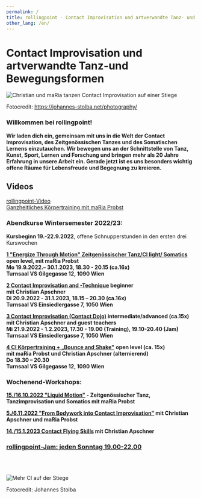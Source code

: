 ```yaml
---
permalink: /
title: rollingpoint - Contact Improvisation und artverwandte Tanz- und Bewegungsformen
other_lang: /en/
---
```

# Contact Improvisation und artverwandte Tanz-und Bewegungsformen

![Christian und maRia tanzen Contact Improvisation auf einer Stiege](/assets/uploads/dsc_1901_klein.jpg "Contact Improvisation")

Fotocredit: https://johannes-stolba.net/photography/

### Willkommen bei rollingpoint!

**Wir laden dich ein, gemeinsam mit uns in die Welt der Contact Improvisation, des Zeitgenössischen Tanzes und des Somatischen Lernens einzutauchen. Wir bewegen uns an der Schnittstelle von Tanz, Kunst, Sport, Lernen und Forschung und bringen mehr als 20 Jahre Erfahrung in unsere Arbeit ein. Gerade jetzt ist es uns besonders wichtig offene Räume für Lebensfreude und Begegnung zu kreieren.**

## Videos

<div class="imglink"><a target="_blank" href="https://www.youtube.com/embed/kp3DqzN1Ldo"><img src="/assets/uploads/video_vorschau_rollingpoint.png" alt="" /><div>rollingpoint-Video</div></a></div>

<div class="imglink"><a target="_blank" href="https://www.youtube.com/embed/6A5otnVZAg4"><img src="/assets/uploads/video_vorschau_maria.png" alt="" /><div>Ganzheitliches Körpertraining mit maRia Probst</div></a></div>



### Abendkurse Wintersemester 2022/23:

**Kursbeginn 19.-22.9.2022**, offene Schnupperstunden in den ersten drei Kurswochen

**[1 "Energize Through Motion" Zeitgenössischer Tanz/CI light/ Somatics](/kurse#mo)**\
**open level, mit maRia Probst**  \
**Mo 19.9.2022.– 30.1.2023, 18.30 - 20.15 (ca.16x)**\
**Turnsaal VS Gilgegasse 12, 1090 Wien**

**[2 Contact Improvisation and -Technique](/kurse#di) beginner\
mit Christian Apschner\
Di 20.9.2022 - 31.1.2023, 18.15 – 20.30 (ca.16x)**\
**Turnsaal VS Einsiedlergasse 7, 1050 Wien**

**[3 Contact Improvisation (Contact Dojo)](/kurse#mi) intermediate/advanced (ca.15x)**\
**mit Christian Apschner and guest teachers**\
**Mi 21.9.2022 - 1.2.2023, 17.30 - 19.00 (Training), 19.10-20.40 (Jam)**\
**Turnsaal VS Einsiedlergasse 7, 1050 Wien**

**[4 CI Körpertraining + „Bounce and Shake"](/kurse#do)**  **open level (ca. 15x)**\
**mit maRia Probst und Christian Apschner (alternierend)**\
**Do 18.30 – 20.30**\
**Turnsaal VS Gilgegasse 12, 1090 Wien**

### Wochenend-Workshops:

**[15./16.10.2022 "Liquid Motion"](workshops) - Zeitgenössischer Tanz, Tanzimprovisation und Somatics mit maRia Probst**

**[5./6.11.2022 "From Bodywork into Contact Improvisation"](/workshops#bodywork) mit Christian Apschner und maRia Probst**

**[14./15.1.2023 Contact Flying Skills](/workshops#flying) mit Christian Apschner**

### **[rollingpoint-Jam: jeden Sonntag 19.00-22.00](/jams)**

\
&nbsp;

![Mehr CI auf der Stiege](/assets/uploads/dsc_1941a.jpg "Mehr CI auf der Stiege")

Fotocredit: Johannes Stolba